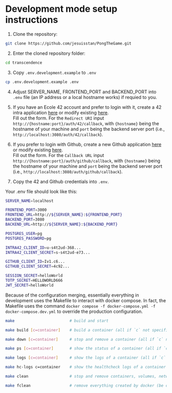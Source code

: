 # Development mode setup instructions

1. Clone the repository:

```sh
git clone https://github.com/jesuisstan/PongTheGame.git
```

2. Enter the cloned repository folder:

```sh
cd transcendence
```

3. Copy `.env.development.example` to `.env`

```sh
cp .env.development.example .env
```

4. Adjust SERVER_NAME, FRONTEND_PORT and BACKEND_PORT into `.env` file (an IP address or a local hostname works) if requied to you.

5. If you have an Ecole 42 account and prefer to login with it, create a 42 intra application [here](https://profile.intra.42.fr/oauth/applications/new) or modify existing [here](https://profile.intra.42.fr/oauth/applications).\
Fill out the form. For the `Redirect URI` input `http://{hostname:port}/auth/42/callback`, with `{hostname}` being the hostname of your machine and `port` being the backend server port (i.e., `http://localhost:3080/auth/42/callback`).

6. If you prefer to login with Github, create a new Github application [here](https://github.com/settings/applications/new) or modify existing [here](https://github.com/settings/apps).\
Fill out the form. For the `Callback URL` input `http://{hostname:port}/auth/github/callback`, with `{hostname}` being the hostname of your machine and `port` being the backend server port (i.e., `http://localhost:3080/auth/github/callback`).

7. Copy the 42 and Github credentials into `.env`.

Your .env file should look like this:

```sh
SERVER_NAME=localhost

FRONTEND_PORT=3000
FRONTEND_URL=http://${SERVER_NAME}:${FRONTEND_PORT}
BACKEND_PORT=3080
BACKEND_URL=http://${SERVER_NAME}:${BACKEND_PORT}

POSTGRES_USER=pg
POSTGRES_PASSWORD=pg

INTRA42_CLIENT_ID=u-s4t2ud-368...
INTRA42_CLIENT_SECRET=s-s4t2ud-e73...

GITHUB_CLIENT_ID=Iv1.c6...
GITHUB_CLIENT_SECRET=4c92...

SESSION_SECRET=helloWorld
TOTP_SECRET=HELLOWORLD666
JWT_SECRET=helloWorld

```

Because of the configuration merging, essentially everything in development uses the Makefile to interact with docker compose. In fact, the Makefile uses the command `docker compose -f docker-compose.yml -f docker-compose.dev.yml` to override the production configuration.

```sh
make                        # build and start

make build [c=container]    # build a container (all if `c` not specified)

make down [c=container]     # stop and remove a container (all if `c` not specified)

make ps [c=container]       # show the status of a container (all if `c` not specified)

make logs [c=container]     # show the logs of a container (all if `c` not specified)

make hc-logs c=container    # show the healthcheck logs of a container

make clean                  # stop and remove containers, volumes, networks and images

make fclean                 # remove everything created by docker (be careful, uses `docker system prune`)
```
